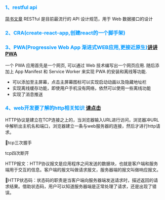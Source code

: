 <font color='#0099ff'><h3>1、restful api</h3></font>
[简书文章](https://www.jianshu.com/p/8b769356ee67)
RESTful 是目前最流行的 API 设计规范，用于 Web 数据接口的设计

<font color='#0099ff'><h3>2、CRA(create-react-app,创建react的一个脚手架)</h3></font>

<font color='#0099ff'><h3>3、PWA(Progressive Web App 渐进式WEB应用,更接近原生)[讲讲PWA](https://segmentfault.com/a/1190000012353473?utm_source=tag-newest)</h3></font>
一个 PWA 应用首先是一个网页, 可以通过 Web 技术编写出一个网页应用. 随后添加上 App Manifest 和 Service Worker 来实现 PWA 的安装和离线等功能.

- 可以添加至主屏幕，点击主屏幕图标可以实现启动动画以及隐藏地址栏
- 实现离线缓存功能，即使用户手机没有网络，依然可以使用一些离线功能
- 实现了消息推送

<font color='#0099ff'><h3>4、web开发要了解的http相关知识  [请点击](https://segmentfault.com/a/1190000017962814)</h3></font>

HTTP协议是建立在TCP连接之上的，当浏览器输入URL进行访问，浏览器冲URL中解析出主机名和端口，浏览器建立一条与web服务器的连接，然后才进行http请求。

tcp三次握手

tcp四次断开

HTTP报文：HTTP协议报文是应用程序之间发送的数据块，也就是客户端和服务端用于交互的信息。客户端的报文叫做请求报文，服务器端的报文叫做响应报文。

HTTP状态码：状态码的职责是当客户端向服务器端发送请求时，描述返回的请求结果。借助状态码，用户可以知道服务器端是正常处理了请求，还是出现了错误。



